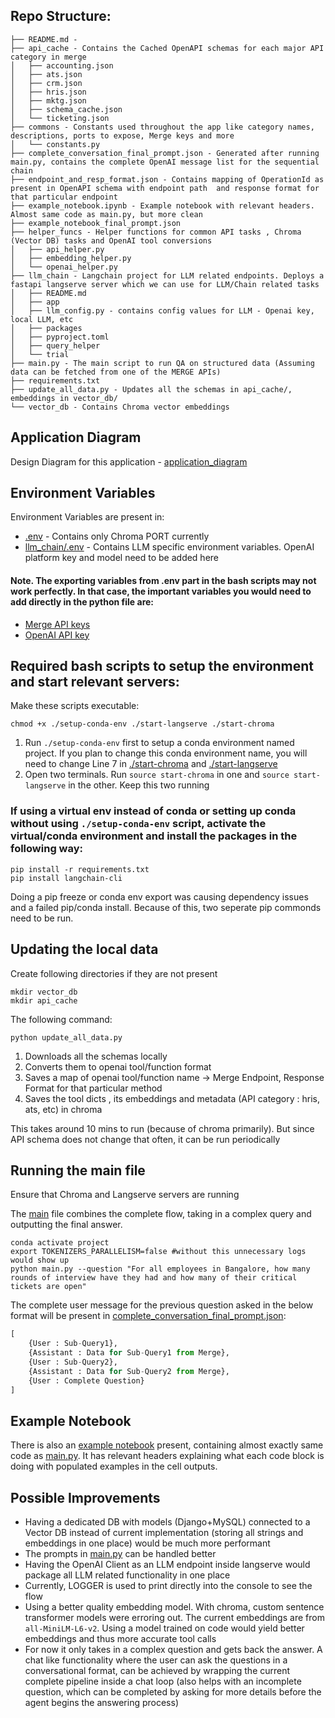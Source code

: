 ## Repo Structure:

```
├── README.md - 
├── api_cache - Contains the Cached OpenAPI schemas for each major API category in merge 
│   ├── accounting.json
│   ├── ats.json
│   ├── crm.json
│   ├── hris.json
│   ├── mktg.json
│   ├── schema_cache.json
│   └── ticketing.json
├── commons - Constants used throughout the app like category names, descriptions, ports to expose, Merge keys and more
│   └── constants.py
├── complete_conversation_final_prompt.json - Generated after running main.py, contains the complete OpenAI message list for the sequential chain
├── endpoint_and_resp_format.json - Contains mapping of OperationId as present in OpenAPI schema with endpoint path  and response format for that particular endpoint
├── example_notebook.ipynb - Example notebook with relevant headers. Almost same code as main.py, but more clean
├── example_notebook_final_prompt.json
├── helper_funcs - Helper functions for common API tasks , Chroma (Vector DB) tasks and OpenAI tool conversions
│   ├── api_helper.py
│   ├── embedding_helper.py
│   └── openai_helper.py
├── llm_chain - Langchain project for LLM related endpoints. Deploys a fastapi langserve server which we can use for LLM/Chain related tasks
│   ├── README.md
│   ├── app
│   ├── llm_config.py - contains config values for LLM - Openai key, local LLM, etc 
│   ├── packages
│   ├── pyproject.toml
│   ├── query_helper
│   └── trial
├── main.py - The main script to run QA on structured data (Assuming data can be fetched from one of the MERGE APIs)
├── requirements.txt
├── update_all_data.py - Updates all the schemas in api_cache/, embeddings in vector_db/ 
└── vector_db - Contains Chroma vector embeddings
```
## Application Diagram

Design Diagram for this application - [application_diagram](application_diagram.pdf) 


## Environment Variables

Environment Variables are present in:
- [.env](.env) - Contains only Chroma PORT currently
- [llm_chain/.env](llm_chain/.env) - Contains LLM specific environment variables. OpenAI platform key and model need to be added here

#### Note. The exporting variables from .env part in the bash scripts may not work perfectly. In that case, the important variables you would need to add directly in the python file are:
- [Merge API keys](commons/constants.py#L26-27)
- [OpenAI API key](./llm_chain/llm_config.py#L14)

## Required bash scripts to setup the environment and start relevant servers:

Make these scripts executable:
```
chmod +x ./setup-conda-env ./start-langserve ./start-chroma
```

1. Run `./setup-conda-env` first to setup a conda environment named project. If you plan to change this conda environment name, you will need to change Line 7 in [./start-chroma](./start-chroma#L7) and [./start-langserve](./start-langserve#L7)
2. Open two terminals. Run `source start-chroma` in one and `source start-langserve` in the other. Keep this two running

### If using a virtual env instead of conda or setting up conda without using `./setup-conda-env` script, activate the virtual/conda environment and install the packages in the following way:
```
pip install -r requirements.txt
pip install langchain-cli
```

Doing a pip freeze or conda env export was causing dependency issues and a failed pip/conda install. Because of this, two seperate pip commonds need to be run.

## Updating the local data
Create following directories if they are not present
```
mkdir vector_db
mkdir api_cache
```

The following command:
```
python update_all_data.py
```
1. Downloads all the schemas locally
2. Converts them to openai tool/function format
3. Saves a map of openai tool/function name -> Merge Endpoint, Response Format for that particular method
4. Saves the tool dicts , its embeddings and metadata (API category : hris, ats, etc) in chroma

This takes around 10 mins to run (because of chroma primarily). But since API schema does not change that often, it can be run periodically

## Running the main file
Ensure that Chroma and Langserve servers are running

The [main](main.py) file combines the complete flow, taking in a complex query and outputting the final answer. 

```
conda activate project
export TOKENIZERS_PARALLELISM=false #without this unnecessary logs would show up
python main.py --question "For all employees in Bangalore, how many rounds of interview have they had and how many of their critical tickets are open"
```

The complete user message for the previous question asked in the below format will be present in [complete_conversation_final_prompt.json](complete_conversation_final_prompt.json):
```python
[
    {User : Sub-Query1},
    {Assistant : Data for Sub-Query1 from Merge},
    {User : Sub-Query2},
    {Assistant : Data for Sub-Query2 from Merge},
    {User : Complete Question}
]
```

## Example Notebook
There is also an [example notebook](example_notebook.ipynb) present, containing almost exactly same code as [main.py](main.py). It has relevant headers explaining what each code block is doing with populated examples in the cell outputs.


## Possible Improvements

- Having a dedicated DB with models (Django+MySQL) connected to a Vector DB instead of current implementation (storing all strings and embeddings in one place) would be much more performant
- The prompts in [main.py](main.py) can be handled better
- Having the OpenAI Client as an LLM endpoint inside langserve would package all LLM related functionality in one place
- Currently, LOGGER is used to print directly into the console to see the flow
- Using a better quality embedding model. With chroma, custom sentence transformer models were erroring out. The current embeddings are from `all-MiniLM-L6-v2`. Using a model trained on code would yield better embeddings and thus more accurate tool calls
- For now it only takes in a complex question and gets back the answer. A chat like functionality where the user can ask the questions in a conversational format, can be achieved by wrapping the current complete pipeline inside a chat loop (also helps with an incomplete question, which can be completed by asking for more details before the agent begins the answering process)
